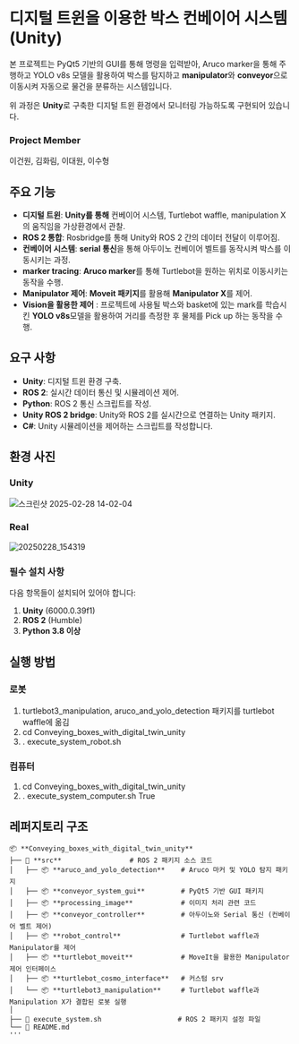 # 디지털 트윈을 이용한 박스 컨베이어 시스템 (Unity)

본 프로젝트는 PyQt5 기반의 GUI를 통해 명령을 입력받아, Aruco marker을 통해 주행하고 YOLO v8s 모델을 활용하여 박스를 탐지하고 **manipulator**와 **conveyor**으로 이동시켜 자동으로 물건을 분류하는 시스템입니다.

위 과정은 **Unity**로 구축한 디지털 트윈 환경에서 모니터링 가능하도록 구현되어 있습니다.

### Project Member
이건원, 김화림, 이대원, 이수형

## 주요 기능

- **디지털 트윈**: **Unity를 통해** 컨베이어 시스템, Turtlebot waffle, manipulation X의 움직임을 가상환경에서 관찰.
- **ROS 2 통합**: Rosbridge를 통해 Unity와 ROS 2 간의 데이터 전달이 이루어짐.
- **컨베이어 시스템**: **serial 통신**을 통해 아두이노 컨베이어 벨트를 동작시켜 박스를 이동시키는 과정.
- **marker tracing**: **Aruco marker**를 통해 Turtlebot을 원하는 위치로 이동시키는 동작을 수행.
- **Manipulator 제어**: **Moveit 패키지**를 활용해 **Manipulator X**를 제어.
- **Vision을 활용한 제어** : 프로젝트에 사용될 박스와 basket에 있는 mark를 학습시킨 **YOLO v8s**모델을 활용하여 거리를 측정한 후 물체를 Pick up 하는 동작을 수행.


## 요구 사항

- **Unity**: 디지털 트윈 환경 구축.
- **ROS 2**: 실시간 데이터 통신 및 시뮬레이션 제어.
- **Python**: ROS 2 통신 스크립트를 작성.
- **Unity ROS 2 bridge**: Unity와 ROS 2를 실시간으로 연결하는 Unity 패키지.
- **C#**: Unity 시뮬레이션을 제어하는 스크립트를 작성합니다.

## 환경 사진
### Unity
![스크린샷 2025-02-28 14-02-04](https://github.com/user-attachments/assets/e000dd81-bd40-42d4-81c5-76c17863ab7d)

### Real
![20250228_154319](https://github.com/user-attachments/assets/dbf3ab2b-87a9-49e5-9672-850845ecfd93)


### 필수 설치 사항

다음 항목들이 설치되어 있어야 합니다:

1. **Unity** (6000.0.39f1)
2. **ROS 2** (Humble)
3. **Python 3.8 이상**

## 실행 방법
### 로봇
1. turtlebot3_manipulation, aruco_and_yolo_detection 패키지를 turtlebot waffle에 옮김
2. cd Conveying_boxes_with_digital_twin_unity
3. . execute_system_robot.sh

### 컴퓨터
1. cd Conveying_boxes_with_digital_twin_unity
2. . execute_system_computer.sh True

## 레퍼지토리 구조
```
📦 **Conveying_boxes_with_digital_twin_unity**  
├── 📂 **src**                 # ROS 2 패키지 소스 코드  
│   ├── 📦 **aruco_and_yolo_detection**    # Aruco 마커 및 YOLO 탐지 패키지  
│   ├── 📦 **conveyor_system_gui**         # PyQt5 기반 GUI 패키지  
│   ├── 📦 **processing_image**            # 이미지 처리 관련 코드  
│   ├── 📦 **conveyor_controller**         # 아두이노와 Serial 통신 (컨베이어 벨트 제어) 
│   ├── 📦 **robot_control**               # Turtlebot waffle과 Manipulator를 제어
│   ├── 📦 **turtlebot_moveit**            # MoveIt을 활용한 Manipulator 제어 인터페이스   
│   ├── 📦 **turtlebot_cosmo_interface**   # 커스텀 srv
│   └── 📦 **turtlebot3_manipulation**     # Turtlebot waffle과 Manipulation X가 결합된 로봇 실행 
│  
├── 📄 execute_system.sh                   # ROS 2 패키지 설정 파일  
└── 📄 README.md 
'''

